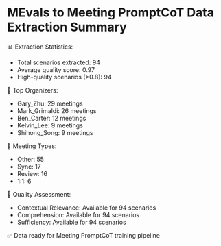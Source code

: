 MEvals to Meeting PromptCoT Data Extraction Summary
=================================================

📊 Extraction Statistics:
- Total scenarios extracted: 94
- Average quality score: 0.97
- High-quality scenarios (>0.8): 94

👥 Top Organizers:
- Gary_Zhu: 29 meetings
- Mark_Grimaldi: 26 meetings
- Ben_Carter: 12 meetings
- Kelvin_Lee: 9 meetings
- Shihong_Song: 9 meetings

📅 Meeting Types:
- Other: 55
- Sync: 17
- Review: 16
- 1:1: 6

🎯 Quality Assessment:
- Contextual Relevance: Available for 94 scenarios
- Comprehension: Available for 94 scenarios
- Sufficiency: Available for 94 scenarios

✅ Data ready for Meeting PromptCoT training pipeline